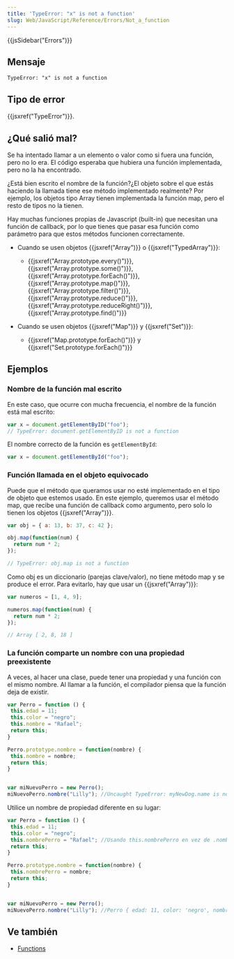 ```yaml
---
title: 'TypeError: "x" is not a function'
slug: Web/JavaScript/Reference/Errors/Not_a_function
---
```


{{jsSidebar("Errors")}}

## Mensaje

```
TypeError: "x" is not a function
```

## Tipo de error

{{jsxref("TypeError")}}.

## ¿Qué salió mal?

Se ha intentado llamar a un elemento o valor como si fuera una función, pero no lo era. El código esperaba que hubiera una función implementada, pero no la ha encontrado.

¿Está bien escrito el nombre de la función?¿El objeto sobre el que estás haciendo la llamada tiene ese método implementado realmente? Por ejemplo, los objetos tipo Array tienen implementada la función map, pero el resto de tipos no la tienen.

Hay muchas funciones propias de Javascript (built-in) que necesitan una función de callback, por lo que tienes que pasar esa función como parámetro para que estos métodos funcionen correctamente.

- Cuando se usen objetos {{jsxref("Array")}} o {{jsxref("TypedArray")}}:

  - {{jsxref("Array.prototype.every()")}}, {{jsxref("Array.prototype.some()")}}, {{jsxref("Array.prototype.forEach()")}}, {{jsxref("Array.prototype.map()")}}, {{jsxref("Array.prototype.filter()")}}, {{jsxref("Array.prototype.reduce()")}}, {{jsxref("Array.prototype.reduceRight()")}}, {{jsxref("Array.prototype.find()")}}

- Cuando se usen objetos {{jsxref("Map")}} y {{jsxref("Set")}}:

  - {{jsxref("Map.prototype.forEach()")}} y {{jsxref("Set.prototype.forEach()")}}

## Ejemplos

### Nombre de la función mal escrito

En este caso, que ocurre con mucha frecuencia, el nombre de la función está mal escrito:

```js example-bad
var x = document.getElementByID("foo");
// TypeError: document.getElementByID is not a function
```

El nombre correcto de la función es `getElementById`:

```js example-good
var x = document.getElementById("foo");
```

### Función llamada en el objeto equivocado

Puede que el método que queramos usar no esté implementado en el tipo de objeto que estemos usado. En este ejemplo, queremos usar el método map, que recibe una función de callback como argumento, pero solo lo tienen los objetos {{jsxref("Array")}}.

```js example-bad
var obj = { a: 13, b: 37, c: 42 };

obj.map(function(num) {
  return num * 2;
});

// TypeError: obj.map is not a function
```

Como obj es un diccionario (parejas clave/valor), no tiene método map y se produce el error. Para evitarlo, hay que usar un {{jsxref("Array")}}:

```js example-good
var numeros = [1, 4, 9];

numeros.map(function(num) {
  return num * 2;
});

// Array [ 2, 8, 18 ]
```

### La función comparte un nombre con una propiedad preexistente

A veces, al hacer una clase, puede tener una propiedad y una función con el mismo nombre. Al llamar a la función, el compilador piensa que la función deja de existir.

```js example-bad
var Perro = function () {
 this.edad = 11;
 this.color = "negro";
 this.nombre = "Rafael";
 return this;
}

Perro.prototype.nombre = function(nombre) {
 this.nombre = nombre;
 return this;
}


var miNuevoPerro = new Perro();
miNuevoPerro.nombre("Lilly"); //Uncaught TypeError: myNewDog.name is not a function
```

Utilice un nombre de propiedad diferente en su lugar:

```js example-good
var Perro = function () {
 this.edad = 11;
 this.color = "negro";
 this.nombrePerro = "Rafael"; //Usando this.nombrePerro en vez de .nombre
 return this;
}

Perro.prototype.nombre = function(nombre) {
 this.nombrePerro = nombre;
 return this;
}


var miNuevoPerro = new Perro();
miNuevoPerro.nombre("Lilly"); //Perro { edad: 11, color: 'negro', nombrePerro: 'Lilly' }
```

## Ve también

- [Functions](/es/docs/Web/JavaScript/Reference/Functions)
